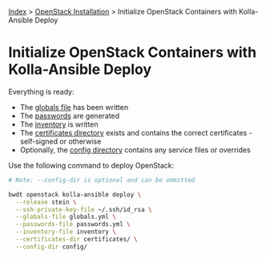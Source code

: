[Index](/)
\> [OpenStack Installation](/openstack-install.html)
\> Initialize OpenStack Containers with Kolla-Ansible Deploy

# Initialize OpenStack Containers with Kolla-Ansible Deploy

Everything is ready:

- The [globals file](/openstack-kolla-globals.html) has been written
- The [passwords](/openstack-kolla-passwords.html) are generated
- The [inventory](/openstack-kolla-inventory.html) is written
- The [certificates directory](/openstack-kolla-certificates.html) exists and
  contains the correct certificates - self-signed or otherwise
- Optionally, the [config directory](/openstack-kolla-config.html) contains any
  service files or overrides

Use the following command to deploy OpenStack:

```bash
# Note: --config-dir is optional and can be ommitted

bwdt openstack kolla-ansible deploy \
  --release stein \
  --ssh-private-key-file ~/.ssh/id_rsa \
  --globals-file globals.yml \
  --passwords-file passwords.yml \
  --inventory-file inventory \
  --certificates-dir certificates/ \
  --config-dir config/
```
